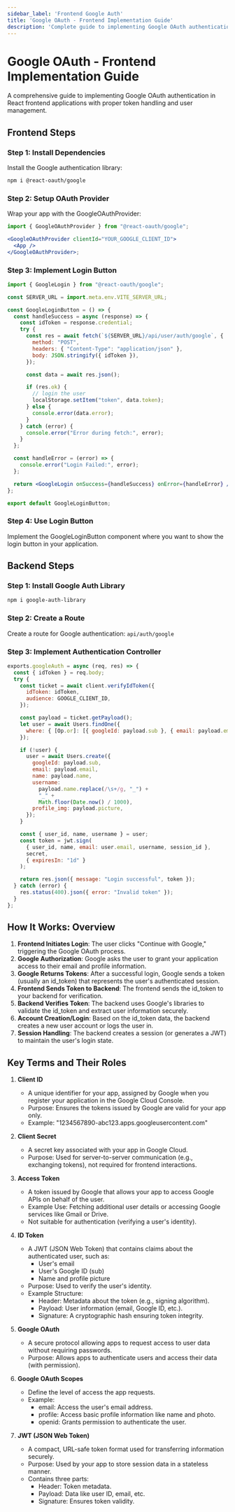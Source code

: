 ```yaml
---
sidebar_label: 'Frontend Google Auth'
title: 'Google OAuth - Frontend Implementation Guide'
description: 'Complete guide to implementing Google OAuth authentication in React frontend with @react-oauth/google library and token handling.'
---
```


# Google OAuth - Frontend Implementation Guide

A comprehensive guide to implementing Google OAuth authentication in React frontend applications with proper token handling and user management.

## Frontend Steps

### Step 1: Install Dependencies

Install the Google authentication library:

```bash
npm i @react-oauth/google
```

### Step 2: Setup OAuth Provider

Wrap your app with the GoogleOAuthProvider:

```jsx
import { GoogleOAuthProvider } from "@react-oauth/google";

<GoogleOAuthProvider clientId="YOUR_GOOGLE_CLIENT_ID">
  <App />
</GoogleOAuthProvider>;
```

### Step 3: Implement Login Button

```jsx
import { GoogleLogin } from "@react-oauth/google";

const SERVER_URL = import.meta.env.VITE_SERVER_URL;

const GoogleLoginButton = () => {
  const handleSuccess = async (response) => {
    const idToken = response.credential;
    try {
      const res = await fetch(`${SERVER_URL}/api/user/auth/google`, {
        method: "POST",
        headers: { "Content-Type": "application/json" },
        body: JSON.stringify({ idToken }),
      });

      const data = await res.json();

      if (res.ok) {
        // login the user
        localStorage.setItem("token", data.token);
      } else {
        console.error(data.error);
      }
    } catch (error) {
      console.error("Error during fetch:", error);
    }
  };

  const handleError = (error) => {
    console.error("Login Failed:", error);
  };

  return <GoogleLogin onSuccess={handleSuccess} onError={handleError} />;
};

export default GoogleLoginButton;
```

### Step 4: Use Login Button

Implement the GoogleLoginButton component where you want to show the login button in your application.

## Backend Steps

### Step 1: Install Google Auth Library

```bash
npm i google-auth-library
```

### Step 2: Create a Route

Create a route for Google authentication: `api/auth/google`

### Step 3: Implement Authentication Controller

```javascript
exports.googleAuth = async (req, res) => {
  const { idToken } = req.body;
  try {
    const ticket = await client.verifyIdToken({
      idToken: idToken,
      audience: GOOGLE_CLIENT_ID,
    });

    const payload = ticket.getPayload();
    let user = await Users.findOne({
      where: { [Op.or]: [{ googleId: payload.sub }, { email: payload.email }] },
    });

    if (!user) {
      user = await Users.create({
        googleId: payload.sub,
        email: payload.email,
        name: payload.name,
        username:
          payload.name.replace(/\s+/g, "_") +
          "_" +
          Math.floor(Date.now() / 1000),
        profile_img: payload.picture,
      });
    }

    const { user_id, name, username } = user;
    const token = jwt.sign(
      { user_id, name, email: user.email, username, session_id },
      secret,
      { expiresIn: "1d" }
    );

    return res.json({ message: "Login successful", token });
  } catch (error) {
    res.status(400).json({ error: "Invalid token" });
  }
};
```

## How It Works: Overview

1. **Frontend Initiates Login**: The user clicks "Continue with Google," triggering the Google OAuth process.
2. **Google Authorization**: Google asks the user to grant your application access to their email and profile information.
3. **Google Returns Tokens**: After a successful login, Google sends a token (usually an id_token) that represents the user's authenticated session.
4. **Frontend Sends Token to Backend**: The frontend sends the id_token to your backend for verification.
5. **Backend Verifies Token**: The backend uses Google's libraries to validate the id_token and extract user information securely.
6. **Account Creation/Login**: Based on the id_token data, the backend creates a new user account or logs the user in.
7. **Session Handling**: The backend creates a session (or generates a JWT) to maintain the user's login state.

## Key Terms and Their Roles

1. **Client ID**
   - A unique identifier for your app, assigned by Google when you register your application in the Google Cloud Console.
   - Purpose: Ensures the tokens issued by Google are valid for your app only.
   - Example: "1234567890-abc123.apps.googleusercontent.com"

2. **Client Secret**
   - A secret key associated with your app in Google Cloud.
   - Purpose: Used for server-to-server communication (e.g., exchanging tokens), not required for frontend interactions.

3. **Access Token**
   - A token issued by Google that allows your app to access Google APIs on behalf of the user.
   - Example Use: Fetching additional user details or accessing Google services like Gmail or Drive.
   - Not suitable for authentication (verifying a user's identity).

4. **ID Token**
   - A JWT (JSON Web Token) that contains claims about the authenticated user, such as:
     - User's email
     - User's Google ID (sub)
     - Name and profile picture
   - Purpose: Used to verify the user's identity.
   - Example Structure:
     - Header: Metadata about the token (e.g., signing algorithm).
     - Payload: User information (email, Google ID, etc.).
     - Signature: A cryptographic hash ensuring token integrity.

5. **Google OAuth**
   - A secure protocol allowing apps to request access to user data without requiring passwords.
   - Purpose: Allows apps to authenticate users and access their data (with permission).

6. **Google OAuth Scopes**
   - Define the level of access the app requests.
   - Example:
     - email: Access the user's email address.
     - profile: Access basic profile information like name and photo.
     - openid: Grants permission to authenticate the user.

7. **JWT (JSON Web Token)**
   - A compact, URL-safe token format used for transferring information securely.
   - Purpose: Used by your app to store session data in a stateless manner.
   - Contains three parts:
     - Header: Token metadata.
     - Payload: Data like user ID, email, etc.
     - Signature: Ensures token validity.